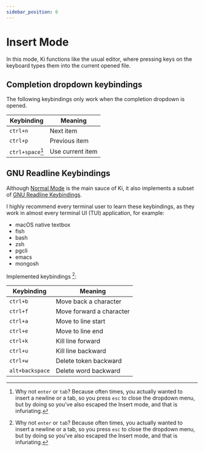 ```yaml
---
sidebar_position: 6
---
```


# Insert Mode

In this mode, Ki functions like the usual editor, where pressing keys on
the keyboard types them into the current opened file.

## Completion dropdown keybindings

The following keybindings only work when the completion dropdown is opened.

| Keybinding       | Meaning          |
| ---------------- | ---------------- |
| `ctrl+n`         | Next item        |
| `ctrl+p`         | Previous item    |
| `ctrl+space`[^1] | Use current item |

[^1]: Why not `enter` or `tab`? Because often times, you actually wanted to insert a newline or a tab, so you press `esc` to close the dropdown menu, but by doing so you've also escaped the Insert mode, and that is infuriating.

## GNU Readline Keybindings

Although [Normal Mode](../normal-mode/index.md) is the main sauce of Ki, it also
implements a subset of [GNU Readline Keybindings](https://www.gnu.org/software/bash/manual/html_node/Bindable-Readline-Commands.html).

I highly recommend every terminal user to learn these keybindings, as they work
in almost every terminal UI (TUI) application, for example:

- macOS native textbox
- fish
- bash
- zsh
- pgcli
- emacs
- mongosh

Implemented keybindings [^1]:

| Keybinding      | Meaning                  |
| --------------- | ------------------------ |
| `ctrl+b`        | Move back a character    |
| `ctrl+f`        | Move forward a character |
| `ctrl+a`        | Move to line start       |
| `ctrl+e`        | Move to line end         |
| `ctrl+k`        | Kill line forward        |
| `ctrl+u`        | Kill line backward       |
| `ctrl+w`        | Delete token backward    |
| `alt+backspace` | Delete word backward     |

[^1]: Not every unimplemented keybinding is incompatible/meaningless with/in Ki, but because I do not have time for them, so feel free to submit PR!
